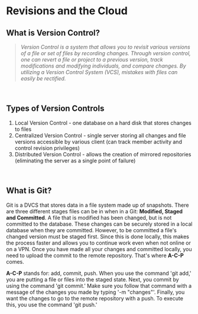 # Revisions and the Cloud

## What is Version Control?

> *Version Control is a system that allows you to revisit various versions of a file or set of files by recording changes. Through version control, one can revert a file or project to a previous version, track modifications and modifying individuals, and compare changes. By utilizing a Version Control System (VCS), mistakes with files can easily be rectified.*

<br/>

## Types of Version Controls
1. Local Version Control - one database on a hard disk that stores changes to files
2. Centralized Version Control - single server storing all changes and file versions accessible by various client (can track member activity and control revision privileges)
3. Distributed Version Control - allows the creation of mirrored repositories (eliminating the server as a single point of failure)

<br/>

## What is Git?

Git is a DVCS that stores data in a file system made up of snapshots. There are three different stages files can be in when in a Git: **Modified, Staged and Committed**. A file that is modified has been changed, but is not committed to the database. These changes can be securely stored in a local database when they are committed. However, to be committed a file's changed version must be staged first. Since this is done locally, this makes the process faster and allows you to continue work even when not online or on a VPN. Once you have made all your changes and committed locally, you need to upload the commit to the remote repository. That's where **A-C-P** comes.

**A-C-P** stands for: add, commit, push. When you use the command 'git add,' you are putting a file or files into the staged state. Next, you commit by using the command 'git commit.' Make sure you follow that command with a message of the changes you made by typing '-m "changes"'. Finally, you want the changes to go to the remote repository with a push. To execute this, you use the command 'git push.'